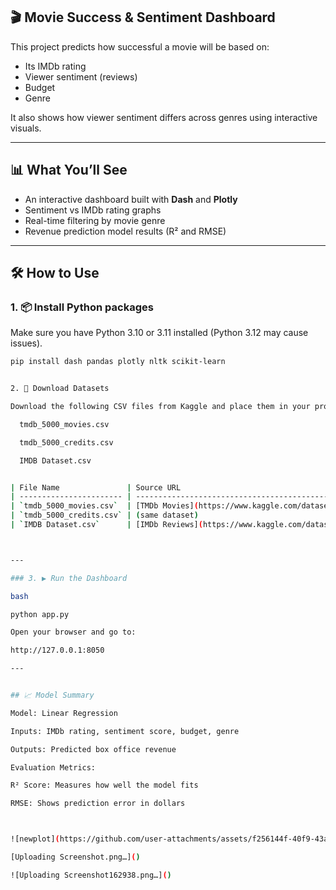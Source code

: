 ## 🎬 Movie Success & Sentiment Dashboard

This project predicts how successful a movie will be based on:
- Its IMDb rating
- Viewer sentiment (reviews)
- Budget
- Genre

It also shows how viewer sentiment differs across genres using interactive visuals.

---

## 📊 What You’ll See

- An interactive dashboard built with **Dash** and **Plotly**
- Sentiment vs IMDb rating graphs
- Real-time filtering by movie genre
- Revenue prediction model results (R² and RMSE)

---

## 🛠️ How to Use

### 1. 📦 Install Python packages

Make sure you have Python 3.10 or 3.11 installed (Python 3.12 may cause issues).

```bash
pip install dash pandas plotly nltk scikit-learn


2. 📂 Download Datasets

Download the following CSV files from Kaggle and place them in your project folder:

  tmdb_5000_movies.csv

  tmdb_5000_credits.csv

  IMDB Dataset.csv


| File Name               | Source URL                                                                                        |
| ----------------------- | ------------------------------------------------------------------------------------------------- |
| `tmdb_5000_movies.csv`  | [TMDb Movies](https://www.kaggle.com/datasets/tmdb/tmdb-movie-metadata)                           |
| `tmdb_5000_credits.csv` | (same dataset)                                                                                    |
| `IMDB Dataset.csv`      | [IMDb Reviews](https://www.kaggle.com/datasets/lakshmi25npathi/imdb-dataset-of-50k-movie-reviews) |



---

### 3. ▶️ Run the Dashboard

bash

python app.py

Open your browser and go to:

http://127.0.0.1:8050

---


## 📈 Model Summary

Model: Linear Regression

Inputs: IMDb rating, sentiment score, budget, genre

Outputs: Predicted box office revenue

Evaluation Metrics:

R² Score: Measures how well the model fits

RMSE: Shows prediction error in dollars



![newplot](https://github.com/user-attachments/assets/f256144f-40f9-43a0-9e50-d5b207ef3145)

[Uploading Screenshot.png…]()

![Uploading Screenshot162938.png…]()




